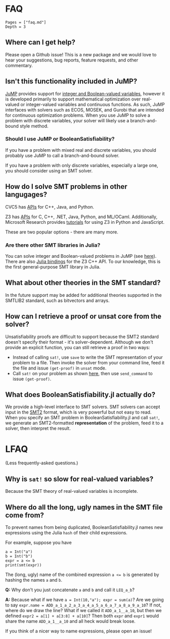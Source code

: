 # FAQ
```@contents
Pages = ["faq.md"]
Depth = 3
```

## Where can I get help?
Please open a Github issue! This is a new package and we would love to hear your suggestions, bug reports, feature requests, and other commentary.

## Isn't this functionality included in JuMP?
[JuMP](https://jump.dev/) provides support for [integer and Boolean-valued variables](https://jump.dev/JuMP.jl/stable/manual/variables/#Binary-variables), however it is developed primarily to support mathematical optimization over real-valued or integer-valued variables and continuous functions. As such, JuMP interfaces with solvers such as ECOS, MOSEK, and Gurobi that are intended for continuous optimization problems. When you use JuMP to solve a problem with discrete variables, your solver will likely use a branch-and-bound style method.

### Should I use JuMP or BooleanSatisfiability?
If you have a problem with mixed real and discrete variables, you should probably use JuMP to call a branch-and-bound solver.

If you have a problem with only discrete variables, especially a large one, you should consider using an SMT solver.

## How do I solve SMT problems in other langugages?
CVC5 has [APIs](https://cvc5.github.io/docs/cvc5-1.0.2/api/api.html) for C++, Java, and Python.

Z3 has [APIs](https://z3prover.github.io/api/html/index.html) for C, C++, .NET, Java, Python, and ML/OCaml. Additionally, Microsoft Research provides [tutorials](https://microsoft.github.io/z3guide/programming/Z3%20JavaScript%20Examples) for using Z3 in Python and JavaScript.

These are two popular options - there are many more.

### Are there other SMT libraries in Julia?
You can solve integer and Boolean-valued problems in JuMP (see [here](#isnt-this-functionality-included-in-jump)). There are also [Julia bindings](https://github.com/ahumenberger/Z3.jl) for the Z3 C++ API. To our knowledge, this is the first general-purpose SMT library in Julia.

## What about other theories in the SMT standard?
In the future support may be added for additional theories supported in the SMTLIB2 standard, such as bitvectors and arrays.

## How can I retrieve a proof or unsat core from the solver?
Unsatisfiability proofs are difficult to support because the SMT2 standard doesn't specify their format - it's solver-dependent. Although we don't provide an explicit function, you can still retrieve a proof in two ways:

* Instead of calling `sat!`, use `save` to write the SMT representation of your problem to a file. Then invoke the solver from your command line, feed it the file and issue `(get-proof)` in `unsat` mode.
* Call `sat!` on your problem as shown [here](advanced.md#custom-interactions-with-solvers), then use `send_command` to issue `(get-proof)`.


## What does BooleanSatisfiability.jl actually do?
We provide a high-level interface to SMT solvers. SMT solvers can accept input in the [SMT2](http://www.smtlib.org/) format, which is very powerful but not easy to read. When you specify an SMT problem in BooleanSatisfiability.jl and call `sat!`, we generate an SMT2-formatted **representation** of the problem, feed it to a solver, then interpret the result.

# LFAQ
(Less frequently-asked questions.)

## Why is `sat!` so slow for real-valued variables?
Because the SMT theory of real-valued variables is incomplete.

## Where do all the long, ugly names in the SMT file come from?
To prevent names from being duplicated, BooleanSatisfiability.jl names new expressions using the Julia `hash` of their child expressions.

For example, suppose you have
```@example
a = Int("a")
b = Int("b")
expr = a <= b
print(smt(expr))
```
The (long, ugly) name of the combined expression `a <= b` is generated by hashing the names `a` and `b`.

**Q:** Why don't you just concatenate `a` and `b` and call it `LEQ_a_b`?

**A:** Because what if we have `a = Int(10,"a"); expr = sum(a)`? Are we going to say `expr.name = ADD_a_1_a_2_a_3_a_4_a_5_a_6_a_7_a_8_a_9_a_10`? If not, where do we draw the line? What if we called it `ADD_a_1__a_10`, but then we defined `expr2 = a[1] + a[3:8] + a[10]`? Then both `expr` and `expr1` would share the name `ADD_a_1__a_10` and all heck would break loose.

If you think of a nicer way to name expressions, please open an issue!
 
